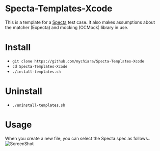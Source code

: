 Specta-Templates-Xcode
===============
This is a template for a [Specta](https://github.com/specta/specta) test case.
It also makes assumptions about the matcher (Expecta) and mocking (OCMock) library in use.

# Install #

* ```git clone https://github.com/mychiara/Specta-Templates-Xcode```
* ```cd Specta-Templates-Xcode ```
* ```./install-templates.sh```

# Uninstall #
* ```./uninstall-templates.sh```

# Usage #
When you create a new file, you can select the Specta spec as follows..
![ScreenShot](https://raw.github.com/luiza-cicone/Specta-Templates-Xcode/master/screenshots/screenshot.png) 
